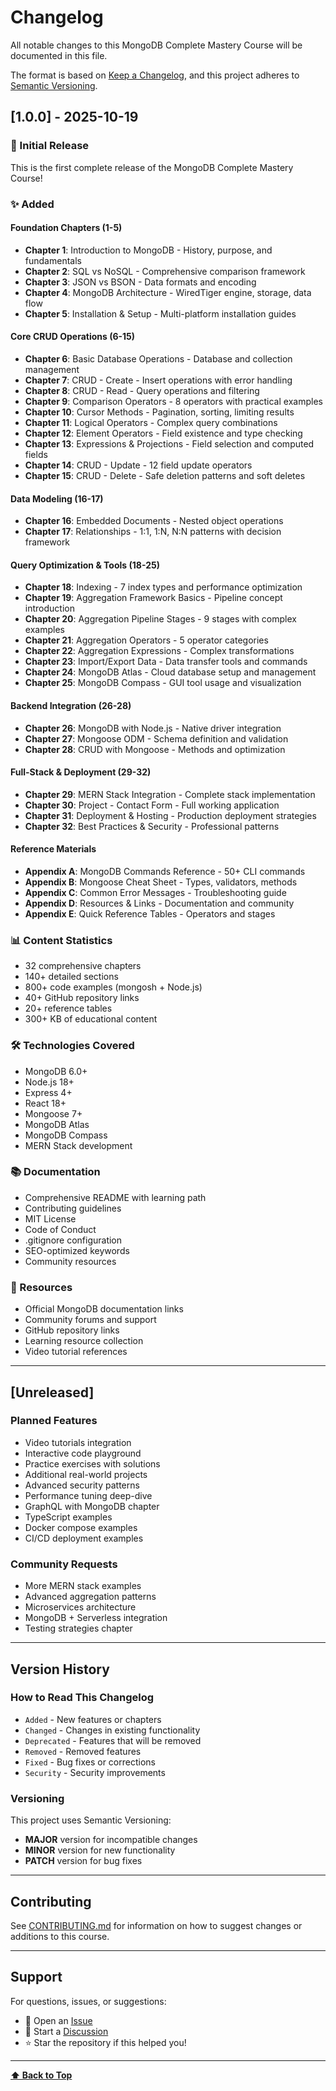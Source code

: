 # Changelog

All notable changes to this MongoDB Complete Mastery Course will be documented in this file.

The format is based on [Keep a Changelog](https://keepachangelog.com/en/1.0.0/),
and this project adheres to [Semantic Versioning](https://semver.org/spec/v2.0.0.html).

## [1.0.0] - 2025-10-19

### 🎉 Initial Release

This is the first complete release of the MongoDB Complete Mastery Course!

### ✨ Added

#### Foundation Chapters (1-5)
- **Chapter 1**: Introduction to MongoDB - History, purpose, and fundamentals
- **Chapter 2**: SQL vs NoSQL - Comprehensive comparison framework
- **Chapter 3**: JSON vs BSON - Data formats and encoding
- **Chapter 4**: MongoDB Architecture - WiredTiger engine, storage, data flow
- **Chapter 5**: Installation & Setup - Multi-platform installation guides

#### Core CRUD Operations (6-15)
- **Chapter 6**: Basic Database Operations - Database and collection management
- **Chapter 7**: CRUD - Create - Insert operations with error handling
- **Chapter 8**: CRUD - Read - Query operations and filtering
- **Chapter 9**: Comparison Operators - 8 operators with practical examples
- **Chapter 10**: Cursor Methods - Pagination, sorting, limiting results
- **Chapter 11**: Logical Operators - Complex query combinations
- **Chapter 12**: Element Operators - Field existence and type checking
- **Chapter 13**: Expressions & Projections - Field selection and computed fields
- **Chapter 14**: CRUD - Update - 12 field update operators
- **Chapter 15**: CRUD - Delete - Safe deletion patterns and soft deletes

#### Data Modeling (16-17)
- **Chapter 16**: Embedded Documents - Nested object operations
- **Chapter 17**: Relationships - 1:1, 1:N, N:N patterns with decision framework

#### Query Optimization & Tools (18-25)
- **Chapter 18**: Indexing - 7 index types and performance optimization
- **Chapter 19**: Aggregation Framework Basics - Pipeline concept introduction
- **Chapter 20**: Aggregation Pipeline Stages - 9 stages with complex examples
- **Chapter 21**: Aggregation Operators - 5 operator categories
- **Chapter 22**: Aggregation Expressions - Complex transformations
- **Chapter 23**: Import/Export Data - Data transfer tools and commands
- **Chapter 24**: MongoDB Atlas - Cloud database setup and management
- **Chapter 25**: MongoDB Compass - GUI tool usage and visualization

#### Backend Integration (26-28)
- **Chapter 26**: MongoDB with Node.js - Native driver integration
- **Chapter 27**: Mongoose ODM - Schema definition and validation
- **Chapter 28**: CRUD with Mongoose - Methods and optimization

#### Full-Stack & Deployment (29-32)
- **Chapter 29**: MERN Stack Integration - Complete stack implementation
- **Chapter 30**: Project - Contact Form - Full working application
- **Chapter 31**: Deployment & Hosting - Production deployment strategies
- **Chapter 32**: Best Practices & Security - Professional patterns

#### Reference Materials
- **Appendix A**: MongoDB Commands Reference - 50+ CLI commands
- **Appendix B**: Mongoose Cheat Sheet - Types, validators, methods
- **Appendix C**: Common Error Messages - Troubleshooting guide
- **Appendix D**: Resources & Links - Documentation and community
- **Appendix E**: Quick Reference Tables - Operators and stages

### 📊 Content Statistics
- 32 comprehensive chapters
- 140+ detailed sections
- 800+ code examples (mongosh + Node.js)
- 40+ GitHub repository links
- 20+ reference tables
- 300+ KB of educational content

### 🛠️ Technologies Covered
- MongoDB 6.0+
- Node.js 18+
- Express 4+
- React 18+
- Mongoose 7+
- MongoDB Atlas
- MongoDB Compass
- MERN Stack development

### 📚 Documentation
- Comprehensive README with learning path
- Contributing guidelines
- MIT License
- Code of Conduct
- .gitignore configuration
- SEO-optimized keywords
- Community resources

### 🔗 Resources
- Official MongoDB documentation links
- Community forums and support
- GitHub repository links
- Learning resource collection
- Video tutorial references

---

## [Unreleased]

### Planned Features
- Video tutorials integration
- Interactive code playground
- Practice exercises with solutions
- Additional real-world projects
- Advanced security patterns
- Performance tuning deep-dive
- GraphQL with MongoDB chapter
- TypeScript examples
- Docker compose examples
- CI/CD deployment examples

### Community Requests
- More MERN stack examples
- Advanced aggregation patterns
- Microservices architecture
- MongoDB + Serverless integration
- Testing strategies chapter

---

## Version History

### How to Read This Changelog

- `Added` - New features or chapters
- `Changed` - Changes in existing functionality
- `Deprecated` - Features that will be removed
- `Removed` - Removed features
- `Fixed` - Bug fixes or corrections
- `Security` - Security improvements

### Versioning

This project uses Semantic Versioning:
- **MAJOR** version for incompatible changes
- **MINOR** version for new functionality
- **PATCH** version for bug fixes

---

## Contributing

See [CONTRIBUTING.md](CONTRIBUTING.md) for information on how to suggest changes or additions to this course.

---

## Support

For questions, issues, or suggestions:
- 📝 Open an [Issue](https://github.com/yourusername/mongodb-complete-mastery/issues)
- 💬 Start a [Discussion](https://github.com/yourusername/mongodb-complete-mastery/discussions)
- ⭐ Star the repository if this helped you!

---

**[⬆ Back to Top](#changelog)**
